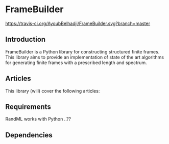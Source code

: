 # FrameBuilder
https://travis-ci.org/AyoubBelhadji/FrameBuilder.svg?branch=master

## Introduction
FrameBuilder is a Python library for constructing structured finite frames.
This library aims to provide an implementation of state of the art algorithms for generating finite frames with a prescribed length and spectrum.

## Articles
This library (will) cover the following articles:


## Requirements

RandML works with Python ..??


## Dependencies
